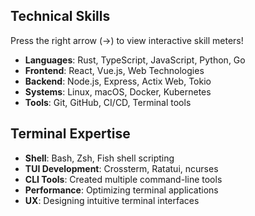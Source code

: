 ## Technical Skills
Press the right arrow (→) to view interactive skill meters!

* **Languages**: Rust, TypeScript, JavaScript, Python, Go
* **Frontend**: React, Vue.js, Web Technologies
* **Backend**: Node.js, Express, Actix Web, Tokio
* **Systems**: Linux, macOS, Docker, Kubernetes
* **Tools**: Git, GitHub, CI/CD, Terminal tools

## Terminal Expertise

* **Shell**: Bash, Zsh, Fish shell scripting
* **TUI Development**: Crossterm, Ratatui, ncurses
* **CLI Tools**: Created multiple command-line tools
* **Performance**: Optimizing terminal applications
* **UX**: Designing intuitive terminal interfaces